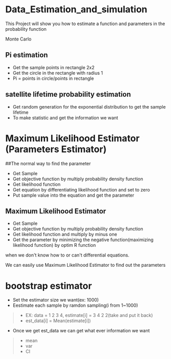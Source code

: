 # Data_Estimation_and_simulation
This Project will show you how to estimate a function and parameters in the probability function

Monte Carlo

## Pi estimation
- Get the sample points in rectangle 2x2
- Get the circle in the rectangle with radius 1
- Pi = points in circle/points in rectangle
## satellite lifetime probability estimation
- Get random generation for the exponential distribution to get the sample lifetime
- To make statistic and get the information we want

# Maximum Likelihood Estimator (Parameters Estimator)

##The normal way to find the parameter
- Get Sample
- Get objective function by multiply probability density function
- Get likelihood function
- Get equation by differentiating likelihood function and set to zero
- Put sample value into the equation and get the parameter

## Maximum Likelihood Estimator
- Get Sample
- Get objective function by multiply probability density function
- Get likelihood function and multiply by minus one
- Get the parameter by minimizing the negative function(maximizing likelihood function) by optim R function

when we don't know how to or can't differential equations.

We can easily use Maximum Likelihood Estimator to find out the parameters

# bootstrap estimator

- Set the estimator size we want(ex: 1000)
- Eestimate each sample by ramdon sampling(i from 1~1000)
>- EX: data = 1 2 3 4, estimate[i] = 3 4 2 2(take and put it back)
>- est_data[i] = Mean(estimate[i])
- Once we get est_data we can get what ever information we want
>- mean
>- var
>- CI


